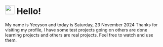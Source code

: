 <h1>
    <img src="https://emojis.slackmojis.com/emojis/images/1643510097/45343/hi.gif?1643510097" width="30"/> 
    Hello!
 </h1>
 <p>
    My name is Yeeyson and today is Saturday, 23 November 2024
    Thanks for visiting my profile, I have some test projects going on others are done learning projects and others are real projects.
    Feel free to watch and use them.
 </p>